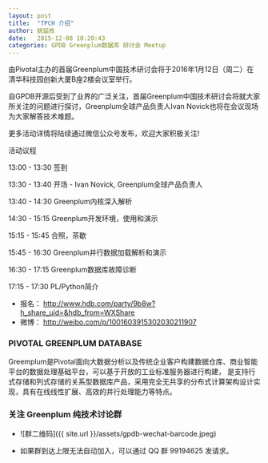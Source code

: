 ```yaml
---
layout: post
title:  "TPCH 介绍"
author: 姚延栋
date:   2015-12-08 10:20:43
categories: GPDB Greenplum数据库 研讨会 Meetup
---
```




由Pivotal主办的首届Greenplum中国技术研讨会将于2016年1月12日（周二）在清华科技园创新大厦B座2楼会议室举行。

自GPDB开源后受到了业界的广泛关注，首届Greenplum中国技术研讨会将就大家所关注的问题进行探讨，Greenplum全球产品负责人Ivan Novick也将在会议现场为大家解答技术难题。

更多活动详情将陆续通过微信公众号发布，欢迎大家积极关注!

活动议程

13:00 - 13:30 签到

13:30 - 13:40 开场 - Ivan Novick, Greenplum全球产品负责人

13:40 - 14:30 Greenplum内核深入解析

14:30 - 15:15 Greenplum开发环境，使用和演示

15:15 - 15:45 合照，茶歇

15:45 - 16:30 Greenplum并行数据加载解析和演示

16:30 - 17:15 Greenplum数据库故障诊断

17:15 - 17:30 PL/Python简介

* 报名： http://www.hdb.com/party/9b8w?h_share_uid=&hdb_from=WXShare
* 微博： http://weibo.com/p/1001603915302030211907



### PIVOTAL GREENPLUM DATABASE
Greemplum是Pivotal面向大数据分析以及传统企业客户构建数据仓库、商业智能平台的数据处理基础平台，可以基于开放的工业标准服务器进行构建，
是支持行式存储和列式存储的关系型数据库产品，采用完全无共享的分布式计算架构设计实现，具有在线线性扩展、高效的并行处理能力等特点。

### 关注 Greenplum 纯技术讨论群

* ![群二维码]({{ site.url }}/assets/gpdb-wechat-barcode.jpeg)

* 如果群到达上限无法自动加入，可以通过 QQ 群 99194625 发请求。

